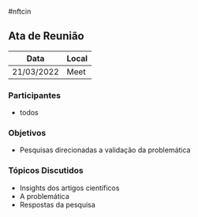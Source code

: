 #nftcin

## Ata de Reunião

Data         | Local
------------ | -------------
21/03/2022   | Meet


### Participantes
* todos

### Objetivos
* Pesquisas direcionadas a validação da problemática

### Tópicos Discutidos
* Insights dos artigos científicos
* A problemática
* Respostas da pesquisa
